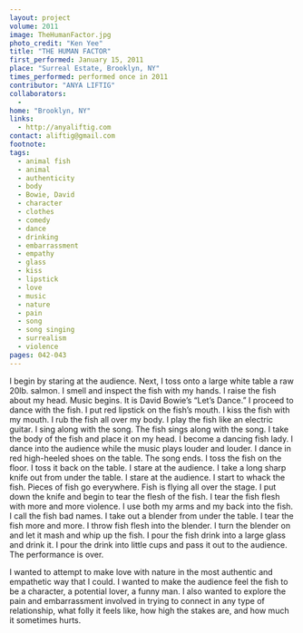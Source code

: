 ```yaml
---
layout: project
volume: 2011
image: TheHumanFactor.jpg
photo_credit: "Ken Yee"
title: "THE HUMAN FACTOR"
first_performed: January 15, 2011
place: "Surreal Estate, Brooklyn, NY"
times_performed: performed once in 2011
contributor: "ANYA LIFTIG"
collaborators: 
  - 
home: "Brooklyn, NY"
links: 
  - http://anyaliftig.com
contact: aliftig@gmail.com
footnote: 
tags: 
  - animal fish
  - animal
  - authenticity
  - body
  - Bowie, David
  - character
  - clothes
  - comedy
  - dance
  - drinking
  - embarrassment
  - empathy
  - glass
  - kiss
  - lipstick
  - love
  - music
  - nature
  - pain
  - song
  - song singing
  - surrealism
  - violence
pages: 042-043
---
```


I begin by staring at the audience. Next, I toss onto a large white table a raw 20lb. salmon. I smell and inspect the fish with my hands. I raise the fish about my head. Music begins. It is David Bowie’s “Let’s Dance.” I proceed to dance with the fish. I put red lipstick on the fish’s mouth. I kiss the fish with my mouth. I rub the fish all over my body. I play the fish like an electric guitar. I sing along with the song. The fish sings along with the song. I take the body of the fish and place it on my head. I become a dancing fish lady. I dance into the audience while the music plays louder and louder. I dance in red high-heeled shoes on the table. The song ends. I toss the fish on the floor. I toss it back on the table. I stare at the audience. I take a long sharp knife out from under the table. I stare at the audience. I start to whack the fish. Pieces of fish go everywhere. Fish is flying all over the stage. I put down the knife and begin to tear the flesh of the fish. I tear the fish flesh with more and more violence. I use both my arms and my back into the fish. I call the fish bad names. I take out a blender from under the table. I tear the fish more and more. I throw fish flesh into the blender. I turn the blender on and let it mash and whip up the fish. I pour the fish drink into a large glass and drink it. I pour the drink into little cups and pass it out to the audience. The performance is over. 

I wanted to attempt to make love with nature in the most authentic and empathetic way that I could. I wanted to make the audience feel the fish to be a character, a potential lover, a funny man. I also wanted to explore the pain and embarrassment involved in trying to connect in any type of relationship, what folly it feels like, how high the stakes are, and how much it sometimes hurts.
